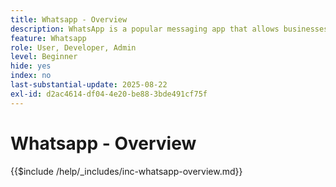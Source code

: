 ```yaml
---
title: Whatsapp - Overview
description: WhatsApp is a popular messaging app that allows businesses to engage customers through personalized, conversational messaging using the WhatsApp Business API.Within Adobe Journey Optimizer, WhatsApp enables rich, interactive marketing and customer service messages delivered directly to users' WhatsApp accounts.
feature: Whatsapp
role: User, Developer, Admin
level: Beginner
hide: yes
index: no
last-substantial-update: 2025-08-22
exl-id: d2ac4614-df04-4e20-be88-3bde491cf75f
---
```

# Whatsapp - Overview

{{$include /help/_includes/inc-whatsapp-overview.md}}
